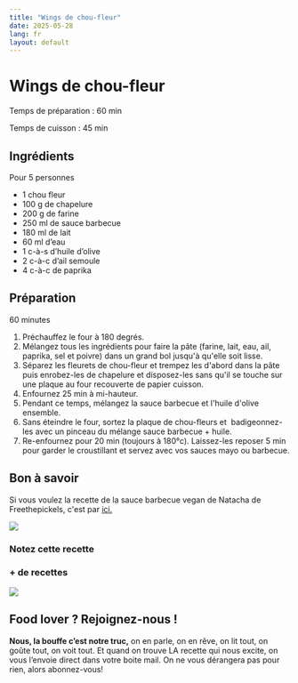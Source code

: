 ```yaml
---
title: "Wings de chou-fleur"
date: 2025-05-28
lang: fr
layout: default
---
```

# Wings de chou-fleur

Temps de préparation : 60 min

Temps de cuisson : 45 min

## Ingrédients

Pour 5 personnes

-   1 chou fleur
-   100 g de chapelure
-   200 g de farine
-   250 ml de sauce barbecue
-   180 ml de lait
-   60 ml d’eau
-   1 c-à-s d’huile d’olive
-   2 c-à-c d’ail semoule
-   4 c-à-c de paprika

## Préparation

60 minutes

1.  Préchauffez le four à 180 degrés.
2.  Mélangez tous les ingrédients pour faire la pâte (farine, lait, eau, ail, paprika, sel et poivre) dans un grand bol jusqu'à qu'elle soit lisse.
3.  Séparez les fleurets de chou-fleur et trempez les d'abord dans la pâte puis enrobez-les de chapelure et disposez-les sans qu'il se touche sur une plaque au four recouverte de papier cuisson.
4.  Enfournez 25 min à mi-hauteur.
5.  Pendant ce temps, mélangez la sauce barbecue et l'huile d'olive ensemble.
6.  Sans éteindre le four, sortez la plaque de chou-fleurs et  badigeonnez-les avec un pinceau du mélange sauce barbecue + huile.
7.  Re-enfournez pour 20 min (toujours à 180°c). Laissez-les reposer 5 min pour garder le croustillant et servez avec vos sauces mayo ou barbecue.

## Bon à savoir

Si vous voulez la recette de la sauce barbecue vegan de Natacha de Freethepickels, c'est par [ici.](https://freethepickle.fr/2020/11/09/sauce-bbq-maison-rapide-et-delicieuse-en-25-minutes/)

![](https://recettes.belly-media.com/wp-content/uploads/2025/04/Choufleur-wings-bbq.gif)

### Notez cette recette

### \+ de recettes

![](https://recettes.belly-media.com/wp-content/uploads/2022/09/belly-nl-cta.jpg)

## Food lover ? Rejoignez-nous !

**Nous, la bouffe c’est notre truc,** on en parle, on en rêve, on lit tout, on goûte tout, on voit tout. Et quand on trouve LA recette qui nous excite, on vous l’envoie direct dans votre boite mail. On ne vous dérangera pas pour rien, alors abonnez-vous!